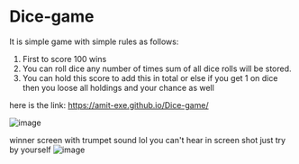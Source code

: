 # Dice-game

It is simple game with simple rules as follows:
  1. First to score 100 wins
  2. You can roll dice any number of times sum of all dice rolls will be stored.
  3. You can hold this score to add this in total or else if you get 1 on dice then you loose all holdings and your chance as well
  
 
 here is the link: https://amit-exe.github.io/Dice-game/
 
 ![image](https://user-images.githubusercontent.com/56499723/191095186-3be99815-fadb-472d-bae1-d2aa0221ed54.png)

winner screen with trumpet sound lol you can't hear in screen shot just try by yourself
![image](https://user-images.githubusercontent.com/56499723/191098445-43e0d5e9-1aac-40e7-82a6-3027411d15e4.png)

